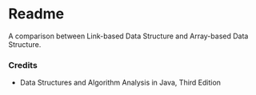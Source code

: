 # Readme
A comparison between Link-based Data Structure and Array-based Data Structure.

### Credits
- Data Structures and Algorithm Analysis in Java, Third Edition

